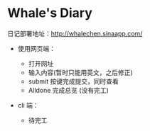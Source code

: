 # Whale's Diary

日记部署地址：http://whalechen.sinaapp.com/

- 使用网页端：
    + 打开网址
	+ 输入内容(暂时只能用英文，之后修正)
	+ submit 按键完成提交，同时查看
	+ Alldone 完成总览 (没有完工)

- cli 端：
    + 待完工
